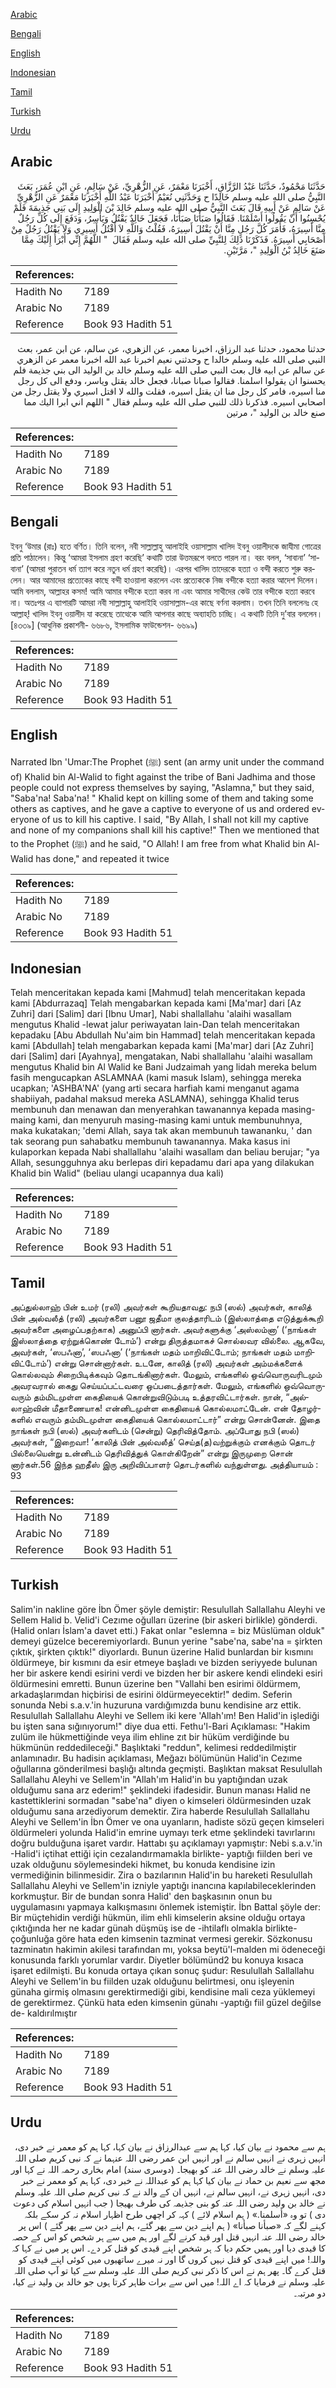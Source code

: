 [Arabic](#arabic)

[Bengali](#bengali)

[English](#english)

[Indonesian](#indonesian)

[Tamil](#tamil)

[Turkish](#turkish)

[Urdu](#urdu)

## Arabic


<div dir="rtl" lang="ar" style={{fontSize:'larger',backgroundColor:'#f8f9fa',padding:20}}>
حَدَّثَنَا مَحْمُودٌ، حَدَّثَنَا عَبْدُ الرَّزَّاقِ، أَخْبَرَنَا مَعْمَرٌ، عَنِ الزُّهْرِيِّ، عَنْ سَالِمٍ، عَنِ ابْنِ عُمَرَ، بَعَثَ النَّبِيُّ صلى الله عليه وسلم خَالِدًا ح وَحَدَّثَنِي نُعَيْمٌ أَخْبَرَنَا عَبْدُ اللَّهِ أَخْبَرَنَا مَعْمَرٌ عَنِ الزُّهْرِيِّ عَنْ سَالِمٍ عَنْ أَبِيهِ قَالَ بَعَثَ النَّبِيُّ صلى الله عليه وسلم خَالِدَ بْنَ الْوَلِيدِ إِلَى بَنِي جَذِيمَةَ فَلَمْ يُحْسِنُوا أَنْ يَقُولُوا أَسْلَمْنَا‏.‏ فَقَالُوا صَبَأْنَا صَبَأْنَا، فَجَعَلَ خَالِدٌ يَقْتُلُ وَيَأْسِرُ، وَدَفَعَ إِلَى كُلِّ رَجُلٌ مِنَّا أَسِيرَهُ، فَأَمَرَ كُلَّ رَجُلٍ مِنَّا أَنْ يَقْتُلَ أَسِيرَهُ، فَقُلْتُ وَاللَّهِ لاَ أَقْتُلُ أَسِيرِي وَلاَ يَقْتُلُ رَجُلٌ مِنْ أَصْحَابِي أَسِيرَهُ‏.‏ فَذَكَرْنَا ذَلِكَ لِلنَّبِيِّ صلى الله عليه وسلم فَقَالَ ‏ "‏ اللَّهُمَّ إِنِّي أَبْرَأُ إِلَيْكَ مِمَّا صَنَعَ خَالِدُ بْنُ الْوَلِيدِ ‏"‏، مَرَّتَيْنِ‏.‏
</div>
<div style={{backgroundColor:'#f8f9fa',padding:20, marginBottom: 10}}><table> <thead> <tr> <th>References:</th> <th></th> </tr> </thead> <tbody><tr><td>Hadith No</td><td>7189</td></tr><tr><td>Arabic No</td><td>7189</td></tr><tr><td>Reference</td><td>Book 93 Hadith 51</td></tr></tbody></table></div>


<div dir="rtl" lang="ar" style={{fontSize:'larger',backgroundColor:'#f8f9fa',padding:20}}>
حدثنا محمود، حدثنا عبد الرزاق، اخبرنا معمر، عن الزهري، عن سالم، عن ابن عمر، بعث النبي صلى الله عليه وسلم خالدا ح وحدثني نعيم اخبرنا عبد الله اخبرنا معمر عن الزهري عن سالم عن ابيه قال بعث النبي صلى الله عليه وسلم خالد بن الوليد الى بني جذيمة فلم يحسنوا ان يقولوا اسلمنا. فقالوا صبانا صبانا، فجعل خالد يقتل وياسر، ودفع الى كل رجل منا اسيره، فامر كل رجل منا ان يقتل اسيره، فقلت والله لا اقتل اسيري ولا يقتل رجل من اصحابي اسيره. فذكرنا ذلك للنبي صلى الله عليه وسلم فقال " اللهم اني ابرا اليك مما صنع خالد بن الوليد "، مرتين
</div>
<div style={{backgroundColor:'#f8f9fa',padding:20, marginBottom: 10}}><table> <thead> <tr> <th>References:</th> <th></th> </tr> </thead> <tbody><tr><td>Hadith No</td><td>7189</td></tr><tr><td>Arabic No</td><td>7189</td></tr><tr><td>Reference</td><td>Book 93 Hadith 51</td></tr></tbody></table></div>

## Bengali


<div dir="ltr" lang="bn" style={{fontSize:'larger',backgroundColor:'#f8f9fa',padding:20}}>
ইবনু ‘উমার (রাঃ) হতে বর্ণিত। তিনি বলেন, নবী সাল্লাল্লাহু আলাইহি ওয়াসাল্লাম খালিদ ইবনু ওয়ালীদকে জাযীমা গোত্রের প্রতি পাঠালেন। কিন্তু ‘আমরা ইসলাম গ্রহণ করেছি’ কথাটি তারা উত্তমরূপে বলতে পারল না। বরং বলল, ‘সাবানা’ ‘সাবানা’ (আমরা পুরাতন ধর্ম ত্যাগ করে নতুন ধর্ম গ্রহণ করেছি)। এরপর খালিদ তাদেরকে হত্যা ও বন্দী করতে শুরু করলেন। আর আমাদের প্রত্যেকের কাছে বন্দী হাওয়ালা করলেন এবং প্রত্যেককে নিজ বন্দীকে হত্যা করার আদেশ দিলেন। আমি বললাম, আল্লাহর কসম! আমি আমার বন্দীকে হত্যা করব না এবং আমার সাথীদের কেউ তার বন্দীকে হত্যা করবে না। অতঃপর এ ব্যাপারটি আমরা নবী সাল্লাল্লাহু আলাইহি ওয়াসাল্লাম-এর কাছে বর্ণনা করলাম। তখন তিনি বললেনঃ হে আল্লাহ্! খালিদ ইবনু ওয়ালীদ যা করেছে তাত্থেকে আমি আপনার কাছে অব্যাহতি চাচ্ছি। এ কথাটি তিনি দু’বার বললেন। [৪৩৩৯] (আধুনিক প্রকাশনী- ৬৬৮৬, ইসলামিক ফাউন্ডেশন- ৬৬৯৯)
</div>
<div style={{backgroundColor:'#f8f9fa',padding:20, marginBottom: 10}}><table> <thead> <tr> <th>References:</th> <th></th> </tr> </thead> <tbody><tr><td>Hadith No</td><td>7189</td></tr><tr><td>Arabic No</td><td>7189</td></tr><tr><td>Reference</td><td>Book 93 Hadith 51</td></tr></tbody></table></div>

## English


<div dir="ltr" lang="en" style={{fontSize:'larger',backgroundColor:'#f8f9fa',padding:20}}>
Narrated Ibn 'Umar:The Prophet (ﷺ) sent (an army unit under the command of) Khalid bin Al-Walid to fight against the tribe of Bani Jadhima and those people could not express themselves by saying, "Aslamna," but they said, "Saba'na! Saba'na! " Khalid kept on killing some of them and taking some others as captives, and he gave a captive to everyone of us and ordered everyone of us to kill his captive. I said, "By Allah, I shall not kill my captive and none of my companions shall kill his captive!" Then we mentioned that to the Prophet (ﷺ) and he said, "O Allah! I am free from what Khalid bin Al-Walid has done," and repeated it twice
</div>
<div style={{backgroundColor:'#f8f9fa',padding:20, marginBottom: 10}}><table> <thead> <tr> <th>References:</th> <th></th> </tr> </thead> <tbody><tr><td>Hadith No</td><td>7189</td></tr><tr><td>Arabic No</td><td>7189</td></tr><tr><td>Reference</td><td>Book 93 Hadith 51</td></tr></tbody></table></div>

## Indonesian


<div dir="ltr" lang="id" style={{fontSize:'larger',backgroundColor:'#f8f9fa',padding:20}}>
Telah menceritakan kepada kami [Mahmud] telah menceritakan kepada kami [Abdurrazaq] Telah mengabarkan kepada kami [Ma'mar] dari [Az Zuhri] dari [Salim] dari [Ibnu Umar], Nabi shallallahu 'alaihi wasallam mengutus Khalid -lewat jalur periwayatan lain-Dan telah menceritakan kepadaku [Abu Abdullah Nu'aim bin Hammad] telah menceritakan kepada kami [Abdullah] telah mengabarkan kepada kami [Ma'mar] dari [Az Zuhri] dari [Salim] dari [Ayahnya], mengatakan, Nabi shallallahu 'alaihi wasallam mengutus Khalid bin Al Walid ke Bani Judzaimah yang lidah mereka belum fasih mengucapkan ASLAMNAA (kami masuk Islam), sehingga mereka ucapkan; 'ASHBA'NA' (yang arti secara harfiah kami menganut agama shabiiyah, padahal maksud mereka ASLAMNA), sehingga Khalid terus membunuh dan menawan dan menyerahkan tawanannya kepada masing-maing kami, dan menyuruh masing-masing kami untuk membunuhnya, maka kukatakan; 'demi Allah, saya tak akan membunuh tawananku, ' dan tak seorang pun sahabatku membunuh tawanannya. Maka kasus ini kulaporkan kepada Nabi shallallahu 'alaihi wasallam dan beliau berujar; "ya Allah, sesungguhnya aku berlepas diri kepadamu dari apa yang dilakukan Khalid bin Walid" (beliau ulangi ucapannya dua kali)
</div>
<div style={{backgroundColor:'#f8f9fa',padding:20, marginBottom: 10}}><table> <thead> <tr> <th>References:</th> <th></th> </tr> </thead> <tbody><tr><td>Hadith No</td><td>7189</td></tr><tr><td>Arabic No</td><td>7189</td></tr><tr><td>Reference</td><td>Book 93 Hadith 51</td></tr></tbody></table></div>

## Tamil


<div dir="ltr" lang="ta" style={{fontSize:'larger',backgroundColor:'#f8f9fa',padding:20}}>
அப்துல்லாஹ் பின் உமர் (ரலி) அவர்கள் கூறியதாவது: நபி (ஸல்) அவர்கள், காலித் பின் அல்வலீத் (ரலி) அவர்களை பனூ ஜதீமா குலத்தாரிடம் (இஸ்லாத்தை எடுத்துக்கூறி அவர்களை அழைப்பதற்காக) அனுப்பி னார்கள். அவர்களுக்கு ‘அஸ்லம்னா’ (‘நாங்கள் இஸ்லாத்தை ஏற்றுக்கொண் டோம்’) என்று திருத்தமாகச் சொல்லவர வில்லை. ஆகவே, அவர்கள், ‘ஸபஃனா’, ‘ஸபஃனா’ (‘நாங்கள் மதம் மாறிவிட்டோம்; நாங்கள் மதம் மாறிவிட்டோம்’) என்று சொன்னார்கள். உடனே, காலித் (ரலி) அவர்கள் அம்மக்களைக் கொல்லவும் சிறைபிடிக்கவும் தொடங்கினார்கள். மேலும், எங்களில் ஒவ்வொருவரிடமும் அவரவரால் கைது செய்யப்பட்டவரை ஒப்படைத்தார்கள். மேலும், எங்களில் ஒவ்வொருவரும் தம்மிடமுள்ள கைதியைக் கொன்றுவிடும்படி உத்தரவிட்டார்கள். நான், “அல்லாஹ்வின் மீதாணையாக! என்னிடமுள்ள கைதியைக் கொல்லமாட்டேன். என் தோழர்களில் எவரும் தம்மிடமுள்ள கைதியைக் கொல்லமாட்டார்” என்று சொன்னேன். இதை நாங்கள் நபி (ஸல்) அவர்களிடம் (சென்று) தெரிவித்தோம். அப்போது நபி (ஸல்) அவர்கள், “இறைவா! ‘காலித் பின் அல்வலீத்’ செய்த(த)வற்றுக்கும் எனக்கும் தொடர் பில்லையென்று உன்னிடம் தெரிவித்துக் கொள்கிறேன்” என்று இருமுறை சொன் னார்கள்.56 இந்த ஹதீஸ் இரு அறிவிப்பாளர் தொடர்களில் வந்துள்ளது. அத்தியாயம் : 93
</div>
<div style={{backgroundColor:'#f8f9fa',padding:20, marginBottom: 10}}><table> <thead> <tr> <th>References:</th> <th></th> </tr> </thead> <tbody><tr><td>Hadith No</td><td>7189</td></tr><tr><td>Arabic No</td><td>7189</td></tr><tr><td>Reference</td><td>Book 93 Hadith 51</td></tr></tbody></table></div>

## Turkish


<div dir="ltr" lang="tr" style={{fontSize:'larger',backgroundColor:'#f8f9fa',padding:20}}>
Salim'in nakline göre İbn Ömer şöyle demiştir: Resulullah Sallallahu Aleyhi ve Sellem Halid b. Velid'i Cezıme oğulları üzerine (bir askeri birlikle) gönderdi. (Halid onları İslam'a davet etti.) Fakat onlar "eslemna = biz Müslüman olduk" demeyi güzelce beceremiyorlardı. Bunun yerine "sabe'na, sabe'na = şirkten çıktık, şirkten çıktık!" diyorlardı. Bunun üzerine Halid bunlardan bir kısmını öldürmeye, bir kısmını da esir etmeye başladı ve bizden seriyyede bulunan her bir askere kendi esirini verdi ve bizden her bir askere kendi elindeki esiri öldürmesini emretti. Bunun üzerine ben "Vallahi ben esirimi öldürmem, arkadaşlarımdan hiçbirisi de esirini öldürmeyecektir!" dedim. Seferin sonunda Nebi s.a.v.'in huzuruna vardığımızda bunu kendisine arz ettik. Resulullah Sallallahu Aleyhi ve Sellem iki kere 'Allah'ım! Ben Halid'in işlediği bu işten sana sığınıyorum!" diye dua etti. Fethu'l-Bari Açıklaması: "Hakim zulüm ile hükmettiğinde veya ilim ehline zıt bir hüküm verdiğinde bu hükmünün reddedileceği." Başlıktaki "reddun", kelimesi reddedilmiştir anlamınadır. Bu hadisin açıklaması, Meğazı bölümünün Halid'in Cezıme oğullarına gönderilmesi başlığı altında geçmişti. Başlıktan maksat Resulullah Sallallahu Aleyhi ve Sellem'in "Allah'ım Halid'in bu yaptığından uzak olduğumu sana arz ederim!" şeklindeki ifadesidir. Bunun manası Halid ne kastettiklerini sormadan "sabe'na" diyen o kimseleri öldürmesinden uzak olduğumu sana arzediyorum demektir. Zira haberde Resulullah Sallallahu Aleyhi ve Sellem'in İbn Ömer ve ona uyanların, hadiste sözü geçen kimseleri öldürmeleri yolunda Halid'in emrine uymayı terk etme şeklindeki tavırlarını doğru bulduğuna işaret vardır. Hattabı şu açıklamayı yapmıştır: Nebi s.a.v.'in -Halid'i içtihat ettiği için cezalandırmamakla birlikte- yaptığı fiilden beri ve uzak olduğunu söylemesindeki hikmet, bu konuda kendisine izin vermediğinin bilinmesidir. Zira o bazılarının Halid'in bu hareketi Resulullah Sallallahu Aleyhi ve Sellem'in izniyle yaptığı inancına kapılabileceklerinden korkmuştur. Bir de bundan sonra Halid' den başkasının onun bu uygulamasını yapmaya kalkışmasını önlemek istemiştir. İbn Battal şöyle der: Bir müçtehidin verdiği hükmün, ilim ehli kimselerin aksine olduğu ortaya çıktığında her ne kadar günah düşmüş ise de -ihtilaflı olmakla birlikte- çoğunluğa göre hata eden kimsenin tazminat vermesi gerekir. Sözkonusu tazminatın hakimin akilesi tarafından mı, yoksa beytü'l-malden mi ödeneceği konusunda farklı yorumlar vardır. Diyetler bölümünd2 bu konuya kısaca işaret edilmişti. Bu konuda ortaya çıkan sonuç şudur: Resulullah Sallallahu Aleyhi ve Sellem'in bu fiilden uzak olduğunu belirtmesi, onu işleyenin günaha girmiş olmasını gerektirmediği gibi, kendisine mali ceza yüklemeyi de gerektirmez. Çünkü hata eden kimsenin günahı -yaptığı fiil güzel değilse de- kaldırılmıştır
</div>
<div style={{backgroundColor:'#f8f9fa',padding:20, marginBottom: 10}}><table> <thead> <tr> <th>References:</th> <th></th> </tr> </thead> <tbody><tr><td>Hadith No</td><td>7189</td></tr><tr><td>Arabic No</td><td>7189</td></tr><tr><td>Reference</td><td>Book 93 Hadith 51</td></tr></tbody></table></div>

## Urdu


<div dir="rtl" lang="ur" style={{fontSize:'larger',backgroundColor:'#f8f9fa',padding:20}}>
ہم سے محمود نے بیان کیا، کہا ہم سے عبدالرزاق نے بیان کہا، کہا ہم کو معمر نے خبر دی، انہیں زہری نے انہیں سالم نے اور انہیں ابن عمر رضی اللہ عنہما نے کہ نبی کریم صلی اللہ علیہ وسلم نے خالد رضی اللہ عنہ کو بھیجا۔ (دوسری سند) امام بخاری رحمہ اللہ نے کہا اور مجھ سے نعیم بن حماد نے بیان کیا کہا ہم کو عبداللہ نے خبر دی، کہا ہم کو معمر نے خبر دی، انہیں زہری نے، انہیں سالم نے، انہیں ان کے والد نے کہ نبی کریم صلی اللہ علیہ وسلم نے خالد بن ولید رضی اللہ عنہ کو بنی جذیمہ کی طرف بھیجا ( جب انہیں اسلام کی دعوت دی ) تو وہ «أسلمنا‏.‏» ( ہم اسلام لائے ) کہہ کر اچھی طرح اظہار اسلام نہ کر سکے بلکہ کہنے لگے کہ «صبأنا صبأنا» ( ہم اپنے دین سے پھر گئے، ہم اپنے دین سے پھر گئے ) اس پر خالد رضی اللہ عنہ انہیں قتل اور قید کرنے لگے اور ہم میں سے ہر شخص کو اس کے حصہ کا قیدی دیا اور ہمیں حکم دیا کہ ہر شخص اپنے قیدی کو قتل کر دے۔ اس پر میں نے کہا کہ واللہ! میں اپنے قیدی کو قتل نہیں کروں گا اور نہ میرے ساتھیوں میں کوئی اپنے قیدی کو قتل کرے گا۔ پھر ہم نے اس کا ذکر نبی کریم صلی اللہ علیہ وسلم سے کیا تو آپ صلی اللہ علیہ وسلم نے فرمایا کہ اے اللہ! میں اس سے برات ظاہر کرتا ہوں جو خالد بن ولید نے کیا، دو مرتبہ۔
</div>
<div style={{backgroundColor:'#f8f9fa',padding:20, marginBottom: 10}}><table> <thead> <tr> <th>References:</th> <th></th> </tr> </thead> <tbody><tr><td>Hadith No</td><td>7189</td></tr><tr><td>Arabic No</td><td>7189</td></tr><tr><td>Reference</td><td>Book 93 Hadith 51</td></tr></tbody></table></div>